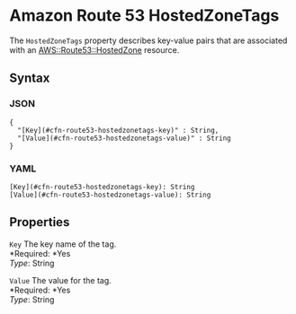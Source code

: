 # Amazon Route 53 HostedZoneTags<a name="aws-properties-route53-hostedzone-hostedzonetags"></a>

The `HostedZoneTags` property describes key\-value pairs that are associated with an [AWS::Route53::HostedZone](aws-resource-route53-hostedzone.md) resource\.

## Syntax<a name="w3ab2c21c14e1489b5"></a>

### JSON<a name="aws-properties-route53-hostedzone-hostedzonetags-syntax.json"></a>

```
{
  "[Key](#cfn-route53-hostedzonetags-key)" : String,
  "[Value](#cfn-route53-hostedzonetags-value)" : String
}
```

### YAML<a name="aws-properties-route53-hostedzone-hostedzonetags-syntax.yaml"></a>

```
[Key](#cfn-route53-hostedzonetags-key): String
[Value](#cfn-route53-hostedzonetags-value): String
```

## Properties<a name="w3ab2c21c14e1489b7"></a>

`Key`  <a name="cfn-route53-hostedzonetags-key"></a>
The key name of the tag\.  
*Required: *Yes  
*Type*: String

`Value`  <a name="cfn-route53-hostedzonetags-value"></a>
The value for the tag\.  
*Required: *Yes  
*Type*: String